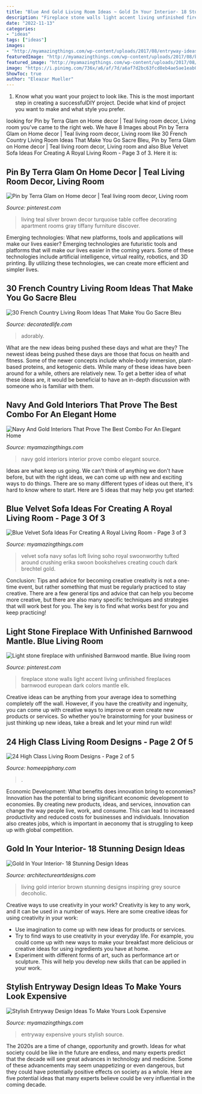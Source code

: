 ```yaml
---
title: "Blue And Gold Living Room Ideas ~ Gold In Your Interior- 18 Stunning Design Ideas"
description: "Fireplace stone walls light accent living unfinished fireplaces barnwood european dark colors mantle elk"
date: "2022-11-13"
categories:
- "ideas"
tags: ["ideas"]
images:
- "http://myamazingthings.com/wp-content/uploads/2017/08/entryway-ideas-4.png"
featuredImage: "http://myamazingthings.com/wp-content/uploads/2017/08/blue-velvet-sofa-11.jpg"
featured_image: "http://myamazingthings.com/wp-content/uploads/2017/08/blue-velvet-sofa-11.jpg"
image: "https://i.pinimg.com/736x/a6/af/7d/a6af7d2bc63fcd8eb4ae5ae1eab0115a.jpg"
ShowToc: true
author: "Eleazar Mueller"
---
```



1. Know what you want your project to look like. This is the most important step in creating a successfulDIY project. Decide what kind of project you want to make and what style you prefer.

	

		
looking for Pin by Terra Glam on Home decor | Teal living room decor, Living room you've came to the right web. We have 8 Images about Pin by Terra Glam on Home decor | Teal living room decor, Living room like 30 French Country Living Room Ideas That Make You Go Sacre Bleu, Pin by Terra Glam on Home decor | Teal living room decor, Living room and also Blue Velvet Sofa Ideas For Creating A Royal Living Room - Page 3 of 3. Here it is:
		
    
## Pin By Terra Glam On Home Decor | Teal Living Room Decor, Living Room

<img loading=lazy src="https://i.pinimg.com/736x/a6/af/7d/a6af7d2bc63fcd8eb4ae5ae1eab0115a.jpg" onerror="this.onerror=null;this.src='https://tse3.mm.bing.net/th?id=OIP.jxLyGVLipSNL554ywlCYHQHaJ4&amp;pid=15.1';" alt="Pin by Terra Glam on Home decor | Teal living room decor, Living room">

_Source: pinterest.com_

>living teal silver brown decor turquoise table coffee decorating apartment rooms gray tiffany furniture discover. 

	

Emerging technologies: What new platforms, tools and applications will make our lives easier?
Emerging technologies are futuristic tools and platforms that will make our lives easier in the coming years. Some of these technologies include artificial intelligence, virtual reality, robotics, and 3D printing. By utilizing these technologies, we can create more efficient and simpler lives.

    
## 30 French Country Living Room Ideas That Make You Go Sacre Bleu

<img loading=lazy src="https://decoratedlife.com/wp-content/uploads/2020/04/28.-An-Adorably-Red-and-White-Living-Room.jpg" onerror="this.onerror=null;this.src='https://tse3.mm.bing.net/th?id=OIP.b_ZLHDcgq5hbubPfhHllEQHaLH&amp;pid=15.1';" alt="30 French Country Living Room Ideas That Make You Go Sacre Bleu">

_Source: decoratedlife.com_

>adorably. 

	

What are the new ideas being pushed these days and what are they?
The newest ideas being pushed these days are those that focus on health and fitness. Some of the newer concepts include whole-body immersion, plant-based proteins, and ketogenic diets. While many of these ideas have been around for a while, others are relatively new. To get a better idea of what these ideas are, it would be beneficial to have an in-depth discussion with someone who is familiar with them.

    
## Navy And Gold Interiors That Prove The Best Combo For An Elegant Home

<img loading=lazy src="http://myamazingthings.com/wp-content/uploads/2017/10/navy-gold-interior-9.jpg" onerror="this.onerror=null;this.src='https://tse3.mm.bing.net/th?id=OIP.pdUGIMR6qR0df3z-8HHOHgHaFi&amp;pid=15.1';" alt="Navy And Gold Interiors That Prove The Best Combo For An Elegant Home">

_Source: myamazingthings.com_

>navy gold interiors interior prove combo elegant source. 

	

Ideas are what keep us going. We can't think of anything we don't have before, but with the right ideas, we can come up with new and exciting ways to do things. There are so many different types of ideas out there, it's hard to know where to start. Here are 5 ideas that may help you get started: 

    
## Blue Velvet Sofa Ideas For Creating A Royal Living Room - Page 3 Of 3

<img loading=lazy src="http://myamazingthings.com/wp-content/uploads/2017/08/blue-velvet-sofa-11.jpg" onerror="this.onerror=null;this.src='https://tse2.mm.bing.net/th?id=OIP.71Cfm2qJmurgXcC9xQK-FwHaLH&amp;pid=15.1';" alt="Blue Velvet Sofa Ideas For Creating A Royal Living Room - Page 3 of 3">

_Source: myamazingthings.com_

>velvet sofa navy sofas loft living soho royal swoonworthy tufted around crushing erika swoon bookshelves creating couch dark brechtel gold. 

	

Conclusion: Tips and advice for becoming creative
creativity is not a one-time event, but rather something that must be regularly practiced to stay creative. There are a few general tips and advice that can help you become more creative, but there are also many specific techniques and strategies that will work best for you. The key is to find what works best for you and keep practicing!

    
## Light Stone Fireplace With Unfinished Barnwood Mantle. Blue Living Room

<img loading=lazy src="https://i.pinimg.com/736x/23/63/8a/23638a5bf86718cfdbce6fd509a75685.jpg" onerror="this.onerror=null;this.src='https://tse1.mm.bing.net/th?id=OIP.zt5rDrjQ_mjBe0aWm3CfAwHaJ3&amp;pid=15.1';" alt="Light stone fireplace with unfinished Barnwood mantle. Blue living room">

_Source: pinterest.com_

>fireplace stone walls light accent living unfinished fireplaces barnwood european dark colors mantle elk. 

	

Creative ideas can be anything from your average idea to something completely off the wall. However, if you have the creativity and ingenuity, you can come up with creative ways to improve or even create new products or services. So whether you’re brainstorming for your business or just thinking up new ideas, take a break and let your mind run wild!

    
## 24 High Class Living Room Designs - Page 2 Of 5

<img loading=lazy src="https://homeepiphany.com/wp-content/uploads/2015/11/24-High-Class-Living-Room-Designs-9.jpg" onerror="this.onerror=null;this.src='https://tse3.mm.bing.net/th?id=OIP.-RczSPz6rxbWH4qjAhUGEQHaFj&amp;pid=15.1';" alt="24 High Class Living Room Designs - Page 2 of 5">

_Source: homeepiphany.com_

>. 

	

Economic Development: What benefits does innovation bring to economies?
Innovation has the potential to bring significant economic development to economies. By creating new products, ideas, and services, innovation can change the way people live, work, and consume. This can lead to increased productivity and reduced costs for businesses and individuals. Innovation also creates jobs, which is important in aeconomy that is struggling to keep up with global competition.

    
## Gold In Your Interior- 18 Stunning Design Ideas

<img loading=lazy src="https://www.architectureartdesigns.com/wp-content/uploads/2015/05/333-630x472.jpg" onerror="this.onerror=null;this.src='https://tse2.mm.bing.net/th?id=OIP.io41RZZq1IlRjMuUoYE24wHaFj&amp;pid=15.1';" alt="Gold In Your Interior- 18 Stunning Design Ideas">

_Source: architectureartdesigns.com_

>living gold interior brown stunning designs inspiring grey source decoholic. 

	

Creative ways to use creativity in your work?
Creativity is key to any work, and it can be used in a number of ways. Here are some creative ideas for using creativity in your work: 
- Use imagination to come up with new ideas for products or services.
- Try to find ways to use creativity in your everyday life. For example, you could come up with new ways to make your breakfast more delicious or creative ideas for using ingredients you have at home. 
- Experiment with different forms of art, such as performance art or sculpture. This will help you develop new skills that can be applied in your work.

    
## Stylish Entryway Design Ideas To Make Yours Look Expensive

<img loading=lazy src="http://myamazingthings.com/wp-content/uploads/2017/08/entryway-ideas-4.png" onerror="this.onerror=null;this.src='https://tse3.mm.bing.net/th?id=OIP.9mAPYq5ZExoAWqMFmKdn7wHaLG&amp;pid=15.1';" alt="Stylish Entryway Design Ideas To Make Yours Look Expensive">

_Source: myamazingthings.com_

>entryway expensive yours stylish source. 

	

The 2020s are a time of change, opportunity and growth. Ideas for what society could be like in the future are endless, and many experts predict that the decade will see great advances in technology and medicine. Some of these advancements may seem unappetizing or even dangerous, but they could have potentially positive effects on society as a whole. Here are five potential ideas that many experts believe could be very influential in the coming decade.

